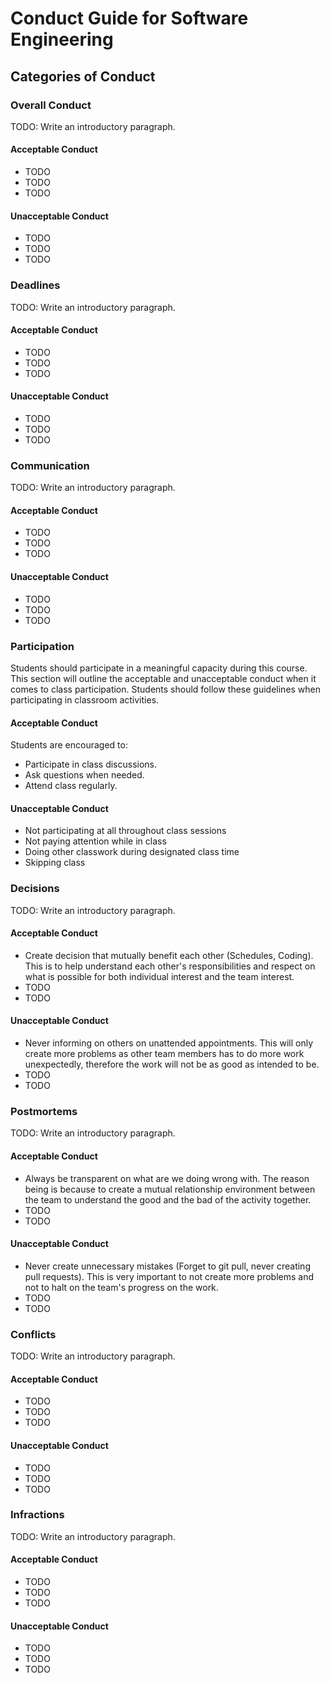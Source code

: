 # Conduct Guide for Software Engineering

## Categories of Conduct

### Overall Conduct

TODO: Write an introductory paragraph.

#### Acceptable Conduct

- TODO
- TODO
- TODO

#### Unacceptable Conduct

- TODO
- TODO
- TODO

### Deadlines

TODO: Write an introductory paragraph.

#### Acceptable Conduct

- TODO
- TODO
- TODO

#### Unacceptable Conduct

- TODO
- TODO
- TODO

### Communication

TODO: Write an introductory paragraph.

#### Acceptable Conduct

- TODO
- TODO
- TODO

#### Unacceptable Conduct

- TODO
- TODO
- TODO

### Participation

Students should participate in a meaningful capacity during this course. This section will outline the acceptable and unacceptable conduct when it comes to class participation. Students should follow these guidelines when participating in classroom activities.

#### Acceptable Conduct

Students are encouraged to:

- Participate in class discussions.
- Ask questions when needed.
- Attend class regularly.

#### Unacceptable Conduct

- Not participating at all throughout class sessions
- Not paying attention while in class
- Doing other classwork during designated class time
- Skipping class

### Decisions

TODO: Write an introductory paragraph.

#### Acceptable Conduct

- Create decision that mutually benefit each other (Schedules, Coding). This is to help understand each other's responsibilities and respect on what is possible for both individual interest and the team interest. 
- TODO
- TODO

#### Unacceptable Conduct

- Never informing on others on unattended appointments. This will only create more problems as other team members has to do more work unexpectedly, therefore the work will not be as good as intended to be. 
- TODO
- TODO

### Postmortems

TODO: Write an introductory paragraph.

#### Acceptable Conduct

- Always be transparent on what are we doing wrong with. The reason being is because to create a mutual relationship environment between the team to understand the good and the bad of the activity together. 
- TODO
- TODO

#### Unacceptable Conduct

- Never create unnecessary mistakes (Forget to git pull, never creating pull requests). This is very important to not create more problems and not to halt on the team's progress on the work. 
- TODO
- TODO

### Conflicts

TODO: Write an introductory paragraph.

#### Acceptable Conduct

- TODO
- TODO
- TODO

#### Unacceptable Conduct

- TODO
- TODO
- TODO

### Infractions

TODO: Write an introductory paragraph.

#### Acceptable Conduct

- TODO
- TODO
- TODO

#### Unacceptable Conduct

- TODO
- TODO
- TODO
